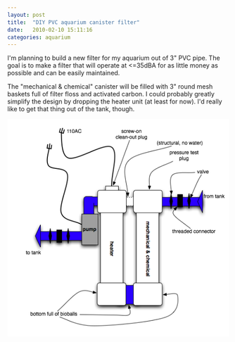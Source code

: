 ```yaml
---
layout: post
title:  "DIY PVC aquarium canister filter"
date:   2010-02-10 15:11:16
categories: aquarium
---
```


I'm planning to build a new filter for my aquarium out of 3" PVC pipe. The goal is to make a filter that will operate at <=35dBA for as little money as possible and can be easily maintained.

The "mechanical & chemical" canister will be filled with 3" round mesh baskets full of filter floss and activated carbon. I could probably greatly simplify the design by dropping the heater unit (at least for now). I'd really like to get that thing out of the tank, though.

![filter plan](/blog/assets/lj/filter.png)
